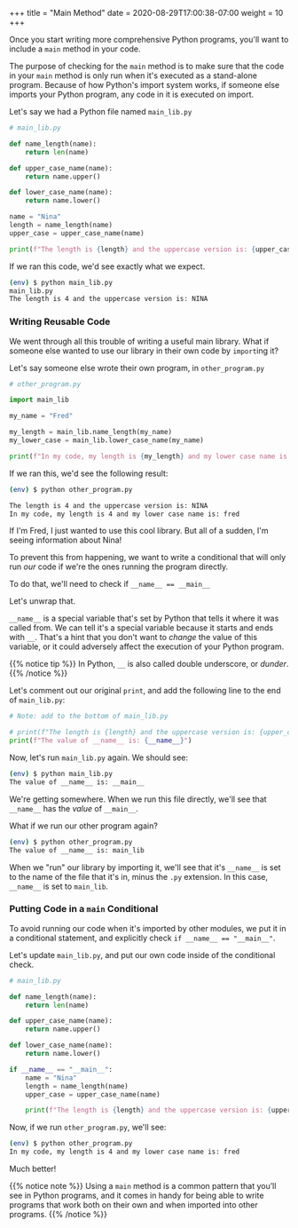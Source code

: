 +++
title = "Main Method"
date = 2020-08-29T17:00:38-07:00
weight = 10
+++

Once you start writing more comprehensive Python programs, you'll want to include a `main` method in your code.

The purpose of checking for the `main` method is to make sure that the code in your `main` method is only run when it's executed as a stand-alone program. Because of how Python's import system works, if someone else imports your Python program, any code in it is executed on import.

Let's say we had a Python file named `main_lib.py`

```python
# main_lib.py

def name_length(name):
    return len(name)

def upper_case_name(name):
    return name.upper()

def lower_case_name(name):
    return name.lower()

name = "Nina"
length = name_length(name)
upper_case = upper_case_name(name)

print(f"The length is {length} and the uppercase version is: {upper_case}")
```

If we ran this code, we'd see exactly what we expect.

```bash
(env) $ python main_lib.py
main_lib.py
The length is 4 and the uppercase version is: NINA
```

### Writing Reusable Code

We went through all this trouble of writing a useful main library. What if someone else wanted to use our library in their own code by `import`ing it?

Let's say someone else wrote their own program, in `other_program.py`

```python
# other_program.py

import main_lib

my_name = "Fred"

my_length = main_lib.name_length(my_name)
my_lower_case = main_lib.lower_case_name(my_name)

print(f"In my code, my length is {my_length} and my lower case name is: {my_lower_case}")
```

If we ran this, we'd see the following result:

```bash
(env) $ python other_program.py

The length is 4 and the uppercase version is: NINA
In my code, my length is 4 and my lower case name is: fred
```

If I'm Fred, I just wanted to use this cool library. But all of a sudden, I'm seeing information about Nina!

To prevent this from happening, we want to write a conditional that will only run *our* code if we're the ones running the program directly.

To do that, we'll need to check if `__name__ == __main__`

Let's unwrap that.

`__name__` is a special variable that's set by Python that tells it where it was called from. We can tell it's a special variable because it starts and ends with `__`. That's a hint that you don't want to *change* the value of this variable, or it could adversely affect the execution of your Python program.

{{% notice tip %}}
In Python, `__` is also called double underscore, or *dunder*.
{{% /notice %}}

Let's comment out our original `print`, and add the following line to the end of `main_lib.py`:

```python
# Note: add to the bottom of main_lib.py

# print(f"The length is {length} and the uppercase version is: {upper_case}")
print(f"The value of __name__ is: {__name__}")
```

Now, let's run `main_lib.py` again. We should see:

```bash
(env) $ python main_lib.py
The value of __name__ is: __main__
```

We're getting somewhere. When we run this file directly, we'll see that `__name__` has the *value* of `__main__`.

What if we run our other program again?

```bash
(env) $ python other_program.py
The value of __name__ is: main_lib
```

When we "run" our library by importing it, we'll see that it's `__name__` is set to the name of the file that it's in, minus the `.py` extension. In this case, `__name__` is set to `main_lib`.

### Putting Code in a `main` Conditional

To avoid running our code when it's imported by other modules, we put it in a conditional statement, and explicitly check `if __name__ == "__main__"`.

Let's update `main_lib.py`, and put our own code inside of the conditional check.

```python
# main_lib.py

def name_length(name):
    return len(name)

def upper_case_name(name):
    return name.upper()

def lower_case_name(name):
    return name.lower()

if __name__ == "__main__":
    name = "Nina"
    length = name_length(name)
    upper_case = upper_case_name(name)

    print(f"The length is {length} and the uppercase version is: {upper_case}")
```

Now, if we run `other_program.py`, we'll see:

```bash
(env) $ python other_program.py
In my code, my length is 4 and my lower case name is: fred
```

Much better!

{{% notice note %}}
Using a `main` method is a common pattern that you’ll see in Python programs, and it comes in handy for being able to write programs that work both on their own and when imported into other programs.
{{% /notice %}}

